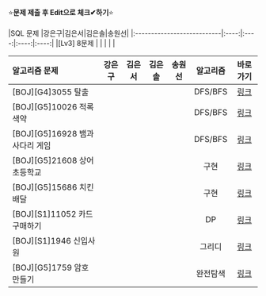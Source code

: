 ⭐**문제 제출 후 Edit으로 체크✔하기**⭐<br/><br/>
|SQL 문제                     |강은구|김은서|김은솔|송원선|
|:---------------------------|:----:|:----:|:----:|:----:|
|[Lv3] 8문제                  |      |      |      |      | 

|알고리즘 문제                           |강은구|김은서|김은솔|송원선|알고리즘| 바로가기|
|:-----------------------------------|:----:|:----:|:----:|:----:|:-----------------------:|:------:|
|[BOJ][G4]3055 탈출                   |      |      |      |      | DFS/BFS | [링크](https://www.acmicpc.net/problem/3055)|
|[BOJ][G5]10026 적록색약               |      |      |      |      | DFS/BFS | [링크](https://www.acmicpc.net/problem/10026)|
|[BOJ][G5]16928 뱀과 사다리 게임         |      |      |      |      | DFS/BFS | [링크](https://www.acmicpc.net/problem/16928)|
|[BOJ][G5]21608 상어 초등학교            |      |      |      |      | 구현 | [링크](https://www.acmicpc.net/problem/21608)|
|[BOJ][G5]15686 치킨 배달               |      |      |      |      | 구현 | [링크](https://www.acmicpc.net/problem/15686)|
|[BOJ][S1]11052 카드 구매하기            |      |      |      |      | DP | [링크](https://www.acmicpc.net/problem/11052)|
|[BOJ][S1]1946 신입사원                 |      |      |      |      | 그리디 | [링크](https://www.acmicpc.net/problem/1946)|
|[BOJ][G5]1759 암호 만들기              |      |      |      |      | 완전탐색 | [링크](https://www.acmicpc.net/problem/)|

